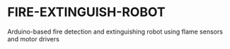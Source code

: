 # FIRE-EXTINGUISH-ROBOT
Arduino-based fire detection and extinguishing robot using flame sensors and motor drivers
